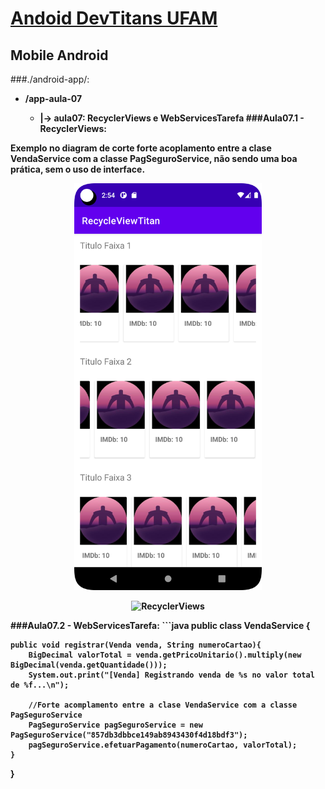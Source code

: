 # <a href="https://devtitans.icomp.ufam.edu.br/moodle/course/view.php?id=4" title="android-ufam-devtitans">Andoid DevTitans UFAM</a>
## Mobile Android
###./android-app/:
+ <b>/app-aula-07
  * |-> aula07: RecyclerViews e WebServicesTarefa
###Aula07.1 - RecyclerViews:
<p>Exemplo no diagram de corte forte acoplamento entre a clase VendaService com a classe PagSeguroService, não sendo uma boa prática, sem o uso de interface.
<p align="center">
  <img src="/android-app/app-aula-07/assets/MyAppRecyclerView/Screenshot_recycleView.png" alt="RecyclerViews" alt="drawing" width="300"/>
</p>
<p align="center">
  <img src="/android-app/app-aula-07/assets/MyAppRecyclerView/recycler_view" alt="RecyclerViews" alt="drawing" width="300"/>
</p>
###Aula07.2 - WebServicesTarefa:
```java
public class VendaService {

    public void registrar(Venda venda, String numeroCartao){
        BigDecimal valorTotal = venda.getPricoUnitario().multiply(new BigDecimal(venda.getQuantidade()));
        System.out.print("[Venda] Registrando venda de %s no valor total de %f...\n");

        //Forte acomplamento entre a clase VendaService com a classe PagSeguroService
        PagSeguroService pagSeguroService = new PagSeguroService("857db3dbbce149ab8943430f4d18bdf3");
        pagSeguroService.efetuarPagamento(numeroCartao, valorTotal);
    }
}
````
